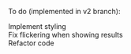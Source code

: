 To do (implemented in v2 branch):  

Implement styling  
Fix flickering when showing results  
Refactor code  
